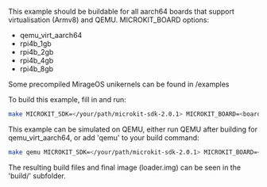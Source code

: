 This example should be buildable for all aarch64 boards that support virtualisation (Armv8) and QEMU.
MICROKIT_BOARD options:
- qemu_virt_aarch64
- rpi4b_1gb
- rpi4b_2gb
- rpi4b_4gb
- rpi4b_8gb

Some precompiled MirageOS unikernels can be found in /examples
<br>

To build this example, fill in and run:
```bash
make MICROKIT_SDK=</your/path/microkit-sdk-2.0.1> MICROKIT_BOARD=<board> MICROKIT_CONFIG=<debug/release/benchmark> GUEST_FILE=<file>
```

This example can be simulated on QEMU, either run QEMU after building for qemu_virt_aarch64, or add 'qemu' to your build command:
```bash
make qemu MICROKIT_SDK=</your/path/microkit-sdk-2.0.1> MICROKIT_BOARD=<board> MICROKIT_CONFIG=<debug/release/benchmark> GUEST_FILE=<file>
```

The resulting build files and final image (loader.img) can be seen in the 'build/' subfolder.